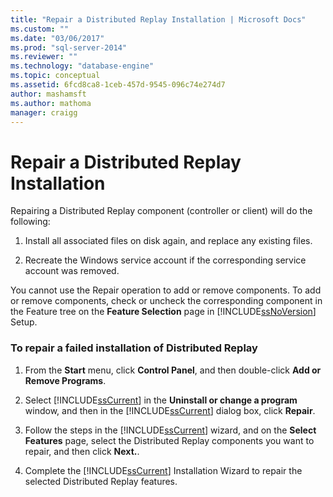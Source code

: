 ```yaml
---
title: "Repair a Distributed Replay Installation | Microsoft Docs"
ms.custom: ""
ms.date: "03/06/2017"
ms.prod: "sql-server-2014"
ms.reviewer: ""
ms.technology: "database-engine"
ms.topic: conceptual
ms.assetid: 6fcd8ca8-1ceb-457d-9545-096c74e274d7
author: mashamsft
ms.author: mathoma
manager: craigg
---
```

# Repair a Distributed Replay Installation
  Repairing a Distributed Replay component (controller or client) will do the following:  
  
1.  Install all associated files on disk again, and replace any existing files.  
  
2.  Recreate the Windows service account if the corresponding service account was removed.  
  
 You cannot use the Repair operation to add or remove components. To add or remove components, check or uncheck the corresponding component in the Feature tree on the **Feature Selection** page in [!INCLUDE[ssNoVersion](../../includes/ssnoversion-md.md)] Setup.  
  
### To repair a failed installation of Distributed Replay  
  
1.  From the **Start** menu, click **Control Panel**, and then double-click **Add or Remove Programs**.  
  
2.  Select [!INCLUDE[ssCurrent](../../includes/sscurrent-md.md)] in the **Uninstall or change a program** window, and then in the [!INCLUDE[ssCurrent](../../includes/sscurrent-md.md)] dialog box, click **Repair**.  
  
3.  Follow the steps in the [!INCLUDE[ssCurrent](../../includes/sscurrent-md.md)] wizard, and on the **Select Features** page, select the Distributed Replay components you want to repair, and then click **Next.**.  
  
4.  Complete the [!INCLUDE[ssCurrent](../../includes/sscurrent-md.md)] Installation Wizard to repair the selected Distributed Replay features.  
  
  
